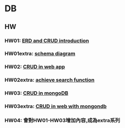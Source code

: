 # DB

## HW
### HW01: [ERD and CRUD introduction](https://youtu.be/vVKSFbrTI6M)
### HW01extra: [schema diagram]()
### HW02: [CRUD in web app](https://youtu.be/HG85ye_FHOY)
### HW02extra: [achieve search function]()
### HW03: [CRUD in mongoDB](https://youtu.be/uVBjpWffbcM)
### HW03extra: [CRUD in web with mongondb]()
### HW04: 會對HW01-HW03增加內容,成為extra系列
